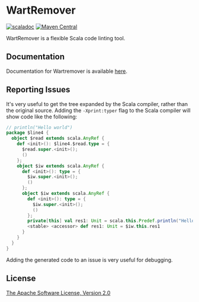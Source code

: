 # WartRemover

[![scaladoc](https://javadoc.io/badge2/org.wartremover/wartremover_3/javadoc.svg)](https://javadoc.io/doc/org.wartremover/wartremover_3/latest/org/wartremover/warts.html)
[![Maven Central](https://img.shields.io/maven-central/v/org.wartremover/wartremover_3?label=Maven%20Central&color=%236DBE42)](https://search.maven.org/search?q=g:%22org.wartremover%22%20AND%20a:%22wartremover_3%22)

WartRemover is a flexible Scala code linting tool.

## Documentation

Documentation for Wartremover is available [here](https://www.wartremover.org).

## Reporting Issues

It's very useful to get the tree expanded by the Scala compiler,
rather than the original source. Adding the `-Xprint:typer` flag to
the Scala compiler will show code like the following:

```scala
// println("Hello world")
package $line4 {
  object $read extends scala.AnyRef {
    def <init>(): $line4.$read.type = {
      $read.super.<init>();
      ()
    };
    object $iw extends scala.AnyRef {
      def <init>(): type = {
        $iw.super.<init>();
        ()
      };
      object $iw extends scala.AnyRef {
        def <init>(): type = {
          $iw.super.<init>();
          ()
        };
        private[this] val res1: Unit = scala.this.Predef.println("Hello world");
        <stable> <accessor> def res1: Unit = $iw.this.res1
      }
    }
  }
}
```

Adding the generated code to an issue is very useful for debugging.

## License

[The Apache Software License, Version 2.0](https://www.apache.org/licenses/LICENSE-2.0.txt)
